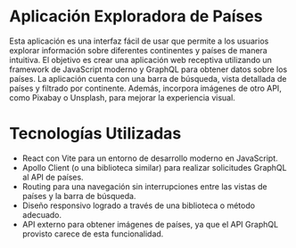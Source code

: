 # Aplicación Exploradora de Países

Esta aplicación es una interfaz fácil de usar que permite a los usuarios explorar información sobre diferentes continentes y países de manera intuitiva. El objetivo es crear una aplicación web receptiva utilizando un framework de JavaScript moderno y GraphQL para obtener datos sobre los países. La aplicación cuenta con una barra de búsqueda, vista detallada de países y filtrado por continente. Además, incorpora imágenes de otro API, como Pixabay o Unsplash, para mejorar la experiencia visual.

# Tecnologías Utilizadas

- React con Vite para un entorno de desarrollo moderno en JavaScript.
- Apollo Client (o una biblioteca similar) para realizar solicitudes GraphQL al API de países.
- Routing para una navegación sin interrupciones entre las vistas de países y la barra de búsqueda.
- Diseño responsivo logrado a través de una biblioteca o método adecuado.
- API externo para obtener imágenes de países, ya que el API GraphQL provisto carece de esta funcionalidad.
